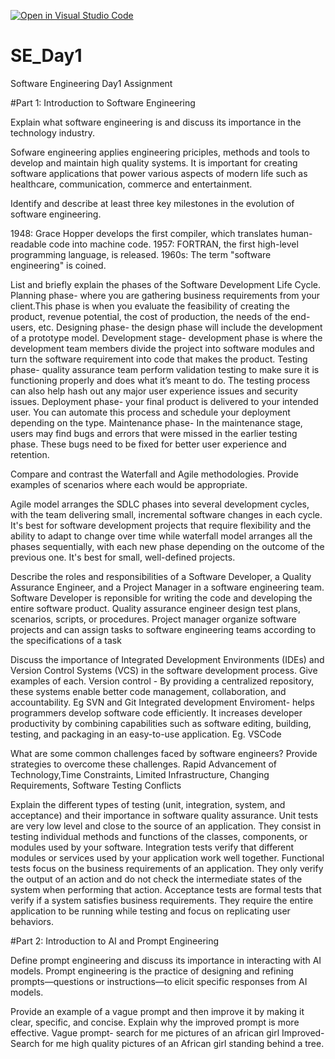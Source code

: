 [![Open in Visual Studio Code](https://classroom.github.com/assets/open-in-vscode-2e0aaae1b6195c2367325f4f02e2d04e9abb55f0b24a779b69b11b9e10269abc.svg)](https://classroom.github.com/online_ide?assignment_repo_id=15694094&assignment_repo_type=AssignmentRepo)
# SE_Day1
Software Engineering Day1 Assignment

#Part 1: Introduction to Software Engineering

Explain what software engineering is and discuss its importance in the technology industry.

Sofware engineering applies engineering priciples, methods and tools to develop and maintain high quality systems. 
It is important for creating software applications that power various aspects of modern life such as healthcare, communication, commerce and entertainment.

Identify and describe at least three key milestones in the evolution of software engineering.

1948: Grace Hopper develops the first compiler, which translates human-readable code into machine code.
1957: FORTRAN, the first high-level programming language, is released.
1960s: The term "software engineering" is coined.


List and briefly explain the phases of the Software Development Life Cycle.
Planning phase- where you are gathering business requirements from your client.This phase is when you evaluate the feasibility of creating the product, revenue potential, the cost of production, the needs of the end-users, etc. 
Designing phase-  the design phase will include the development of a prototype model.
Development stage- development phase is where the development team members divide the project into software modules and turn the software requirement into code that makes the product. 
Testing phase-  quality assurance team perform validation testing to make sure it is functioning properly and does what it’s meant to do. The testing process can also help hash out any major user experience issues and security issues.
Deployment phase- your final product is delivered to your intended user. You can automate this process and schedule your deployment depending on the type. 
Maintenance phase- In the maintenance stage, users may find bugs and errors that were missed in the earlier testing phase. These bugs need to be fixed for better user experience and retention.


Compare and contrast the Waterfall and Agile methodologies. Provide examples of scenarios where each would be appropriate.

Agile model arranges the SDLC phases into several development cycles, with the team delivering small, incremental software changes in each cycle. It's best for software development projects that require flexibility and the ability to adapt to change over time while waterfall model  arranges all the phases sequentially, with each new phase depending on the outcome of the previous one. It's best for small, well-defined projects.


Describe the roles and responsibilities of a Software Developer, a Quality Assurance Engineer, and a Project Manager in a software engineering team.
Software Developer is reponsible for writing the code and developing the entire software product. 
Quality assurance engineer design test plans, scenarios, scripts, or procedures.
Project manager  organize software projects and can assign tasks to software engineering teams according to the specifications of a task


Discuss the importance of Integrated Development Environments (IDEs) and Version Control Systems (VCS) in the software development process. Give examples of each.
Version control - By providing a centralized repository, these systems enable better code management, collaboration, and accountability. Eg SVN and Git 
Integrated development Enviroment- helps programmers develop software code efficiently. It increases developer productivity by combining capabilities such as software editing, building, testing, and packaging in an easy-to-use application. Eg. VSCode 


What are some common challenges faced by software engineers? Provide strategies to overcome these challenges.
Rapid Advancement of Technology,Time Constraints, Limited Infrastructure, Changing Requirements, Software Testing Conflicts


Explain the different types of testing (unit, integration, system, and acceptance) and their importance in software quality assurance.
Unit tests are very low level and close to the source of an application. They consist in testing individual methods and functions of the classes, components, or modules used by your software.
Integration tests verify that different modules or services used by your application work well together.
Functional tests focus on the business requirements of an application. They only verify the output of an action and do not check the intermediate states of the system when performing that action.
Acceptance tests are formal tests that verify if a system satisfies business requirements. They require the entire application to be running while testing and focus on replicating user behaviors. 

#Part 2: Introduction to AI and Prompt Engineering


Define prompt engineering and discuss its importance in interacting with AI models.
Prompt engineering is the practice of designing and refining prompts—questions or instructions—to elicit specific responses from AI models.


Provide an example of a vague prompt and then improve it by making it clear, specific, and concise. Explain why the improved prompt is more effective.
 Vague prompt- search for me pictures of an african girl
 Improved- Search for me high quality pictures of an African girl standing behind a tree.  